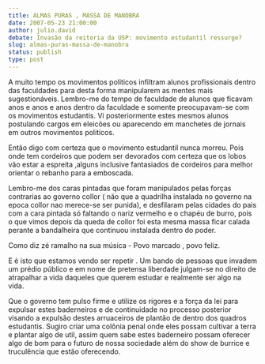 ```yaml
---
title: ALMAS PURAS , MASSA DE MANOBRA
date: 2007-05-23 21:00:00
author: julio.david
debate: Invasão da reitoria da USP: movimento estudantil ressurge?
slug: almas-puras-massa-de-manobra
status: publish 
type: post
---
```


A muito tempo os movimentos politicos infiltram alunos profissionais dentro das faculdades para desta forma manipularem as mentes mais sugestionáveis. Lembro-me do tempo de faculdade de alunos que ficavam anos e anos e anos dentro da faculdade e somente preocupavam-se com os movimentos estudantis. Vi posteriormente estes mesmos alunos postulando cargos em eleicões ou aparecendo em manchetes de jornais em outros movimentos politicos.   

Então digo com certeza que o movimento estudantil nunca morreu. Pois onde tem cordeiros que podem ser devorados com certeza que os lobos vão estar a espreita ,alguns inclusive fantasiados de cordeiros para melhor orientar o rebanho para a emboscada.  

Lembro-me dos caras pintadas que foram manipulados pelas forças contrarias ao governo collor ( não que a quadrilha instalada no governo na epoca collor nao merece-se ser punida), e desfilaram pelas cidades do pais com a cara pintada só faltando o nariz vermelho e o chapéu de burro, pois o que vimos depois da queda de collor foi esta mesma massa ficar calada perante a bandalheira que continuou instalada dentro do poder.  

Como diz zé ramalho na sua música - Povo marcado , povo feliz.  

E é isto que estamos vendo ser repetir . Um bando de pessoas que invadem um prédio público e em nome de pretensa liberdade julgam-se no direito de atrapalhar a vida daqueles que querem estudar e realmente ser algo na vida.   

Que o governo tem pulso firme e utilize os rigores e a força da lei para expulsar estes baderneiros e de continuidade no processo posterior visando a expulsão destes arruaceiros de plantão de dentro dos quadros estudantis. Sugiro criar uma colônia penal onde eles possam cultivar a terra e plantar algo de util, assim quem sabe estes baderneiro possam oferecer algo de bom para o futuro de nossa sociedade além do show de burrice e truculência que estão oferecendo.
